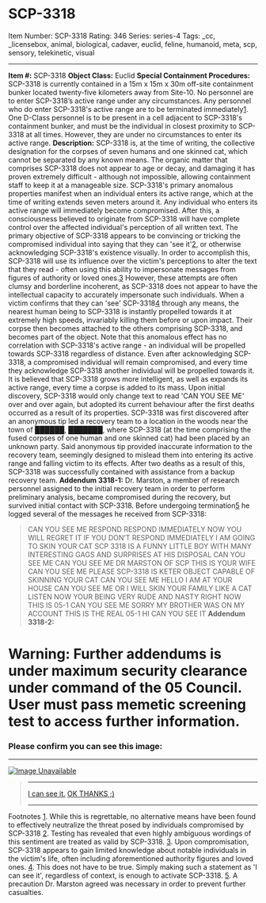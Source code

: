 # SCP-3318
Item Number: SCP-3318
Rating: 346
Series: series-4
Tags: _cc, _licensebox, animal, biological, cadaver, euclid, feline, humanoid, meta, scp, sensory, telekinetic, visual

---

**Item #:** SCP-3318
**Object Class:** Euclid
**Special Containment Procedures:** SCP-3318 is currently contained in a 15m x 15m x 30m off-site containment bunker located twenty-five kilometers away from Site-10. No personnel are to enter SCP-3318’s active range under any circumstances. Any personnel who do enter SCP-3318's active range are to be terminated immediately[1](javascript:;).
One D-Class personnel is to be present in a cell adjacent to SCP-3318's containment bunker, and must be the individual in closest proximity to SCP-3318 at all times. However, they are under no circumstances to enter its active range.
**Description:** SCP-3318 is, at the time of writing, the collective designation for the corpses of seven humans and one skinned cat, which cannot be separated by any known means. The organic matter that comprises SCP-3318 does not appear to age or decay, and damaging it has proven extremely difficult - although not impossible, allowing containment staff to keep it at a manageable size.
SCP-3318's primary anomalous properties manifest when an individual enters its active range, which at the time of writing extends seven meters around it. Any individual who enters its active range will immediately become compromised. After this, a consciousness believed to originate from SCP-3318 will have complete control over the affected individual's perception of all written text.
The primary objective of SCP-3318 appears to be convincing or tricking the compromised individual into saying that they can 'see it'[2](javascript:;), or otherwise acknowledging SCP-3318's existence visually. In order to accomplish this, SCP-3318 will use its influence over the victim's perceptions to alter the text that they read - often using this ability to impersonate messages from figures of authority or loved ones.[3](javascript:;) However, these attempts are often clumsy and borderline incoherent, as SCP-3318 does not appear to have the intellectual capacity to accurately impersonate such individuals.
When a victim confirms that they can 'see' SCP-3318[4](javascript:;) through any means, the nearest human being to SCP-3318 is instantly propelled towards it at extremely high speeds, invariably killing them before or upon impact. Their corpse then becomes attached to the others comprising SCP-3318, and becomes part of the object. Note that this anomalous effect has no correlation with SCP-3318's active range - an individual will be propelled towards SCP-3318 regardless of distance. Even after acknowledging SCP-3318, a compromised individual will remain compromised, and every time they acknowledge SCP-3318 another individual will be propelled towards it.
It is believed that SCP-3318 grows more intelligent, as well as expands its active range, every time a corpse is added to its mass. Upon initial discovery, SCP-3318 would only change text to read 'CAN YOU SEE ME' over and over again, but adopted its current behaviour after the first deaths occurred as a result of its properties.
SCP-3318 was first discovered after an anonymous tip led a recovery team to a location in the woods near the town of ██████, ███████, where SCP-3318 (at the time comprising the fused corpses of one human and one skinned cat) had been placed by an unknown party. Said anonymous tip provided inaccurate information to the recovery team, seemingly designed to mislead them into entering its active range and falling victim to its effects. After two deaths as a result of this, SCP-3318 was successfully contained with assistance from a backup recovery team.
**Addendum 3318-1:**
Dr. Marston, a member of research personnel assigned to the initial recovery team in order to perform preliminary analysis, became compromised during the recovery, but survived initial contact with SCP-3318. Before undergoing termination[5](javascript:;) he logged several of the messages he received from SCP-3318:
> CAN YOU SEE ME
> RESPOND
> RESPOND IMMEDIATELY
> NOW YOU WILL REGRET IT IF YOU DON’T RESPOND IMMEDIATELY
> I AM GOING TO SKIN YOUR CAT
> SCP 3318 IS A FUNNY LITTLE BOY WITH MANY INTERESTING GAGS AND SURPRISES AT HIS DISPOSAL
> CAN YOU SEE ME
> CAN YOU SEE ME
> DR MARSTON OF SCP THIS IS YOUR WIFE CAN YOU SEE ME PLEASE
> SCP-3318 IS KETER OBJECT CAPABLE OF SKINNING YOUR CAT
> CAN YOU SEE ME
> HELLO I AM AT YOUR HOUSE CAN YOU SEE ME OR I WILL SKIN YOUR FAMILY LIKE A CAT
> LISTEN NOW YOUR BEING VERY RUDE AND NASTY RIGHT NOW
> THIS IS 05-1 CAN YOU SEE ME
> SORRY MY BROTHER WAS ON MY ACCOUNT THIS IS THE REAL 05-1
> HI CAN YOU SEE IT
**Addendum 3318-2:**
# Warning: Further addendums is under maximum security clearance under command of the 05 Council. User must pass memetic screening test to access further information.
### **Please confirm you can see this image:**  
---  
[![Image Unavailable](https://upload.wikimedia.org/wikipedia/commons/thumb/6/69/June_odd-eyed-cat_cropped.jpg/1068px-June_odd-eyed-cat_cropped.jpg?20120228074717)](https://upload.wikimedia.org/wikipedia/commons/thumb/6/69/June_odd-eyed-cat_cropped.jpg/1068px-June_odd-eyed-cat_cropped.jpg?20120228074717)  
> * * *
> [I can see it.](javascript:;)
> [OK THANKS ;)](javascript:;)
> * * *
Footnotes
[1](javascript:;). While this is regrettable, no alternative means have been found to effectively neutralize the threat posed by individuals compromised by SCP-3318
[2](javascript:;). Testing has revealed that even highly ambiguous wordings of this sentiment are treated as valid by SCP-3318.
[3](javascript:;). Upon compromisation, SCP-3318 appears to gain limited knowledge about notable individuals in the victim's life, often including aforementioned authority figures and loved ones.
[4](javascript:;). This does not have to be true. Simply making such a statement as 'I can see it', regardless of context, is enough to activate SCP-3318.
[5](javascript:;). A precaution Dr. Marston agreed was necessary in order to prevent further casualties.